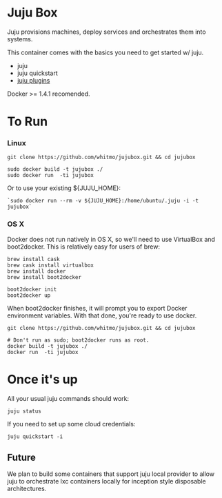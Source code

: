 # Juju Box

Juju provisions machines, deploy services and orchestrates them into
systems.

This container comes with the basics you need to get started w/ juju.

 - juju
 - juju quickstart
 - [juju plugins](https://github.com/juju/plugins)

Docker >= 1.4.1 recomended.


# To Run

### Linux
```
git clone https://github.com/whitmo/jujubox.git && cd jujubox

sudo docker build -t jujubox ./
sudo docker run  -ti jujubox
```

Or to use your existing ${JUJU_HOME}:

    `sudo docker run --rm -v ${JUJU_HOME}:/home/ubuntu/.juju -i -t jujubox`

### OS X

Docker does not run natively in OS X, so we'll need to use VirtualBox and boot2docker. This is relatively easy for users of brew:

```
brew install cask
brew cask install virtualbox
brew install docker
brew install boot2docker

boot2docker init
boot2docker up
```
When boot2docker finishes, it will prompt you to export Docker environment variables. With that done, you're ready to use docker.

```
git clone https://github.com/whitmo/jujubox.git && cd jujubox

# Don't run as sudo; boot2docker runs as root.
docker build -t jujubox ./
docker run  -ti jujubox

```

# Once it's up

All your usual juju commands should work:

    juju status


If you need to set up some cloud credentials:

    juju quickstart -i


## Future

We plan to build some containers that support juju local provider to
allow juju to orchestrate lxc containers locally for inception style
disposable architectures.
